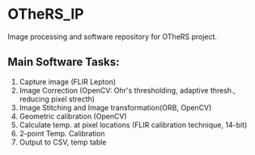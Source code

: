 # OTheRS_IP
Image processing and software repository for OTheRS project.

## Main Software Tasks:
1. Capture image (FLIR Lepton)
2. Image Correction (OpenCV: Ohr's thresholding, adaptive thresh., reducing pixel strecth)
3. Image Stitching and Image transformation(ORB, OpenCV)
4. Geometric calibration (OpenCV)
5. Calculate temp. at pixel locations (FLIR calibration technique, 14-bit)
6. 2-point Temp. Calibration
7. Output to CSV, temp table
